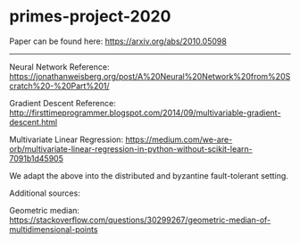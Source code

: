 # primes-project-2020

Paper can be found here: https://arxiv.org/abs/2010.05098

------------------------------------------------------------------------------------------------------------------------------------------------

Neural Network Reference: https://jonathanweisberg.org/post/A%20Neural%20Network%20from%20Scratch%20-%20Part%201/

Gradient Descent Reference: http://firsttimeprogrammer.blogspot.com/2014/09/multivariable-gradient-descent.html

Multivariate Linear Regression: https://medium.com/we-are-orb/multivariate-linear-regression-in-python-without-scikit-learn-7091b1d45905


We adapt the above into the distributed and byzantine fault-tolerant setting.


Additional sources:

Geometric median: https://stackoverflow.com/questions/30299267/geometric-median-of-multidimensional-points

